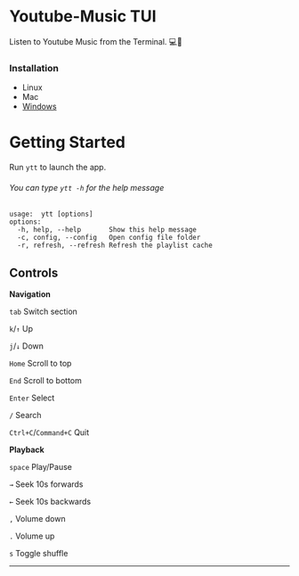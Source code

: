 # Youtube-Music TUI
Listen to Youtube Music from the Terminal. 💻🎵

### Installation

- Linux
- Mac
- [Windows](docs/install/Windows.md)

# Getting Started

Run ```ytt``` to launch the app.


###### You can type ``ytt -h`` for the help message

```
usage:	ytt [options]
options:
  -h, help, --help       Show this help message
  -c, config, --config   Open config file folder
  -r, refresh, --refresh Refresh the playlist cache
```

Controls
-------
**Navigation**

`tab` Switch section

`k`/`↑` Up

`j`/`↓` Down

`Home` Scroll to top

`End` Scroll to bottom

`Enter` Select

`/` Search 

`Ctrl+C`/`Command+C` Quit

**Playback**

`space` Play/Pause

`→` Seek 10s forwards

`←` Seek 10s backwards

`,` Volume down

`.` Volume up

`s` Toggle shuffle

------
